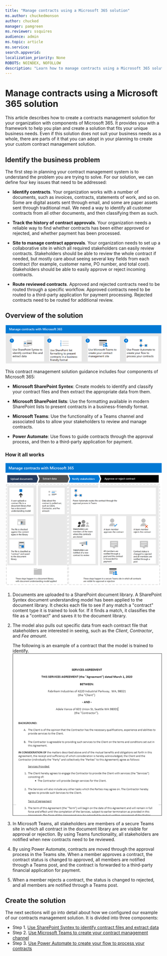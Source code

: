 ```yaml
---
title: "Manage contracts using a Microsoft 365 solution"
ms.author: chuckedmonson
author: chucked
manager: pamgreen
ms.reviewer: ssquires
audience: admin
ms.topic: article
ms.service: 
search.appverid: 
localization_priority: None
ROBOTS: NOINDEX, NOFOLLOW
description: "Learn how to manage contracts using a Microsoft 365 solution of SharePoint Syntex, Microsoft Teams, and Power Automate."
---
```


# Manage contracts using a Microsoft 365 solution

This article describes how to create a contracts management solution for your organization with components of Microsoft 365. It provides you with a framework to help you plan and create a solution that fits your unique business needs. Even if this solution does not suit your business needs as a whole, there are parts of it that you can adopt in your planning to create your custom contract management solution.

## Identify the business problem

The first step in planning your contract management system is to understand the problem you are trying to solve. For our solution, we can define four key issues that need to be addressed:

- **Identify contracts**. Your organization works with a number of documents, such as invoices, contracts, statements of work, and so on.  Some are digital assets sent through email, and some are paper assets sent through traditional mail. We need a way to identify all customer contracts from all other documents, and then classifying them as such.

- **Track the history of contract approvals**. Your organization needs a reliable way to find whether contracts has been either approved or rejected, and whether payment has been processed. 

- **Site to manage contract approvals**. Your organization needs to set up a collaborative site in which all required stakeholders can easily review contracts. Stakeholders should be able to review the whole contract if needed, but mostly care about seeing several key fields from each contract (for example, customer name, PO number, and total cost). Stakeholders should be able to easily approve or reject incoming contracts.

- **Route reviewed contracts**. Approved and rejected contracts need to be routed through a specific workflow. Approved contracts need to be routed to a third-party application for payment processing. Rejected contracts need to be routed for additional review.

## Overview of the solution

  ![Diagram of the solution using SharePoint Syntex, SharePoint lists, Teams, and Power Automate.](../media/content-understanding/syntex-solution-manage-contracts-setup-steps.png) </br>

This contract management solution guidance includes four components of Microsoft 365:

- **Microsoft SharePoint Syntex**: Create models to identify and classify your contract files and then extract the appropriate data from them.

- **Microsoft SharePoint lists**: Use the formatting available in modern SharePoint lists to present contracts in a business-friendly format.

- **Microsoft Teams**: Use the functionality of a Teams channel and associated tabs to allow your stakeholders to review and manage contracts.

- **Power Automate**: Use flows to guide contracts through the approval process, and then to a third-party application for payment.

### How it all works

  ![Diagram of the solution showing the workflow to upload documents, extract data, notify stakeholders, and approve or reject the contract.](../media/content-understanding/syntex-solution-manage-contracts-overview.png) </br>

1. Documents are uploaded to a SharePoint document library. A SharePoint Syntex document understanding model has been applied to the document library. It checks each file to see if any match a "contract" content type it is trained to look for. If it finds a match, it classifies the file as a "contract" and saves it to the document library.

2. The model also pulls out specific data from each contract file that stakeholders are interested in seeing, such as the <i>Client</i>, <i>Contractor</i>, and <i>Fee amount</i>.

    The following is an example of a contract that the model is trained to identify.</br>
      ![Example of a contract.](../media/content-understanding/contract.png)</br> 

3. In Microsoft Teams, all stakeholders are members of a secure Teams site in which all contract in the document library are are visible for approval or rejection.  By using Teams functionality, all stakeholders are notified when new contracts need to be reviewed.
 
4. By using Power Automate, contracts are moved through the approval process in the Teams site. When a member approves a contract, the contract status is changed to approved, all members are notified through a Teams post, and the contract is forwarded to a third-party financial application for payment.

5.	When a member rejects a contract, the status is changed to rejected, and all members are notified through a Teams post.

## Create the solution

The next sections will go into detail about how we configured our example of our contracts management solution. It is divided into three components:

- Step 1. [Use SharePoint Syntex to identify contract files and extract data](solution-manage-contracts-step1.md)
- Step 2. [Use Microsoft Teams to create your contract management channel](solution-manage-contracts-step2.md)
- Step 3. [Use Power Automate to create your flow to process your contracts](solution-manage-contracts-step3.md)
